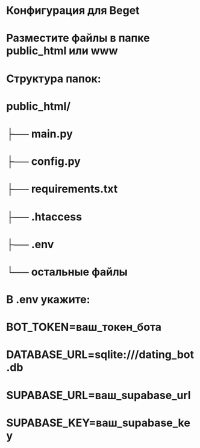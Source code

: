 
# Конфигурация для Beget
# Разместите файлы в папке public_html или www

# Структура папок:
# public_html/
# ├── main.py
# ├── config.py
# ├── requirements.txt
# ├── .htaccess
# ├── .env
# └── остальные файлы

# В .env укажите:
# BOT_TOKEN=ваш_токен_бота
# DATABASE_URL=sqlite:///dating_bot.db
# SUPABASE_URL=ваш_supabase_url
# SUPABASE_KEY=ваш_supabase_key
